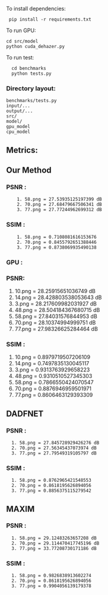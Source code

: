 To install dependencies:

```
 pip install -r requirements.txt
```

To run GPU:

```
cd src/model
python cuda_dehazer.py
```

To run test:

```
  cd benchmarks
  python tests.py
```

### Directory layout:

    benchmarks/tests.py
    input/...
    output/...
    src/
    model/
    gpu_model
    cpu_model

## Metrics:

## Our Method

### PSNR :

        1. 58.png = 27.53935125197399 dB
        2. 70.png = 27.68479667506341 dB
        3. 77.png = 27.77244962699312 dB

### SSIM :

        1. 58.png = 0.7108081616153676
        2. 70.png = 0.8455792651388446
        3. 77.png = 0.8738069935490138

### GPU :

### PSNR:

1. 10.png = 28.25915651036749 dB
2. 14.png = 28.428803538053643 dB
3. 3.png = 28.217609982031927 dB
4. 48.png = 28.504184367680715 dB
5. 58.png = 27.84031576844953 dB
6. 70.png = 28.10374994999751 dB
7. 77.png = 27.98326625284464 dB

### SSIM :

1. 10.png = 0.8979719507206109
2. 14.png = 0.7497835130045117
3. 3.png = 0.9313763929658223
4. 48.png = 0.9310510527345303
5. 58.png = 0.7866550424070547
6. 70.png = 0.8876946959501971
7. 77.png = 0.8606463129393309

## DADFNET

### PSNR :

      1. 58.png = 27.845728929426276 dB
      2. 70.png = 27.56345437073974 dB
      3. 77.png = 27.79549319105797 dB

### SSIM :

      1. 58.png = 0.8762965421548553
      2. 70.png = 0.8618195626894056
      3. 77.png = 0.8856375115279542

## MAXIM

### PSNR :

      1. 58.png = 29.12483263657208 dB
      2. 70.png = 29.114470417745196 dB
      3. 77.png = 33.77208730171186 dB

### SSIM :

      1. 58.png = 0.9826838913602274
      2. 70.png = 0.8618195626894056
      3. 77.png = 0.9904056139179378
